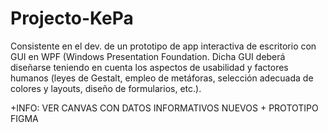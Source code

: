 # Projecto-KePa
Consistente en el dev. de un prototipo de app interactiva de escritorio con GUI en WPF (Windows Presentation Foundation. Dicha GUI deberá diseñarse teniendo en cuenta los aspectos de usabilidad y factores humanos (leyes de Gestalt, empleo de metáforas, selección adecuada de colores y layouts, diseño de formularios, etc.).


+INFO: VER CANVAS CON DATOS INFORMATIVOS NUEVOS + PROTOTIPO FIGMA